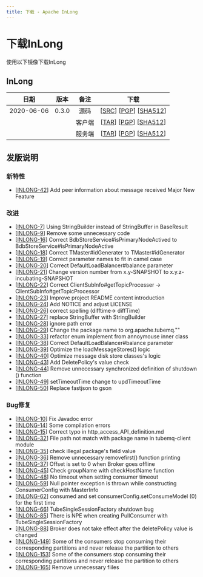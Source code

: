 ```yaml
---
title: 下载 - Apache InLong
---
```


# 下载InLong
  使用以下镜像下载InLong

## InLong
| 日期 | 版本| 备注 | 下载 |
|:---:|:--:|:--:|:--:|
| 2020-06-06 | 0.3.0 | 源码 | [[SRC](https://archive.apache.org/dist/incubator/tubemq/0.3.0-incubating/apache-tubemq-0.3.0-incubating-src.tar.gz)]                 [[PGP](https://archive.apache.org/dist/incubator/tubemq/0.3.0-incubating/apache-tubemq-0.3.0-incubating-src.tar.gz.asc)]             [[SHA512](https://archive.apache.org/dist/incubator/tubemq/0.3.0-incubating/apache-tubemq-0.3.0-incubating-src.tar.gz.sha512)] |
| |                       | 客户端 | [[TAR](https://archive.apache.org/dist/incubator/tubemq/0.3.0-incubating/apache-tubemq-client-0.3.0-incubating-bin.tar.gz)]          [[PGP](archive.apache.org/dist/incubator/tubemq/0.3.0-incubating/apache-tubemq-client-0.3.0-incubating-bin.tar.gz.asc)]      [[SHA512](https://archive.apache.org/dist/incubator/tubemq/0.3.0-incubating/apache-tubemq-client-0.3.0-incubating-bin.tar.gz.sha512)] |
| |                       | 服务端 | [[TAR](https://archive.apache.org/dist/incubator/tubemq/0.3.0-incubating/apache-tubemq-server-0.3.0-incubating-bin.tar.gz)]          [[PGP](https://archive.apache.org/dist/incubator/tubemq/0.3.0-incubating/apache-tubemq-server-0.3.0-incubating-bin.tar.gz.asc)]      [[SHA512](https://archive.apache.org/dist/incubator/tubemq/0.3.0-incubating/apache-tubemq-server-0.3.0-incubating-bin.tar.gz.sha512)] |


## 发版说明

### 新特性
 - [[INLONG-42](https://issues.apache.org/jira/browse/INLONG-42)] Add peer information about message received Major New Feature
 
### 改进
 - [[INLONG-7](https://issues.apache.org/jira/browse/INLONG-7)] Using StringBuilder instead of StringBuffer in BaseResult
 - [[INLONG-9](https://issues.apache.org/jira/browse/INLONG-9)] Remove some unnecessary code
 - [[INLONG-16](https://issues.apache.org/jira/browse/INLONG-16)] Correct BdbStoreService#isPrimaryNodeActived to BdbStoreService#isPrimaryNodeActive
 - [[INLONG-18](https://issues.apache.org/jira/browse/INLONG-18)] Correct TMaster#idGenerater to TMaster#idGenerator
 - [[INLONG-19](https://issues.apache.org/jira/browse/INLONG-19)] Correct parameter names to fit in camel case
 - [[INLONG-20](https://issues.apache.org/jira/browse/INLONG-20)] Correct DefaultLoadBalancer#balance parameter
 - [[INLONG-21](https://issues.apache.org/jira/browse/INLONG-21)] Change version number from x.y-SNAPSHOT to x.y.z-incubating-SNAPSHOT
 - [[INLONG-22](https://issues.apache.org/jira/browse/INLONG-22)] Correct ClientSubInfo#getTopicProcesser -> ClientSubInfo#getTopicProcessor
 - [[INLONG-23](https://issues.apache.org/jira/browse/INLONG-23)] Improve project README content introduction
 - [[INLONG-24](https://issues.apache.org/jira/browse/INLONG-24)] Add NOTICE and adjust LICENSE
 - [[INLONG-26](https://issues.apache.org/jira/browse/INLONG-26)] correct spelling (difftime-> diffTime)
 - [[INLONG-27](https://issues.apache.org/jira/browse/INLONG-27)] replace StringBuffer with StringBuilder
 - [[INLONG-28](https://issues.apache.org/jira/browse/INLONG-28)] ignore path error
 - [[INLONG-29](https://issues.apache.org/jira/browse/INLONG-29)] Change the package name to org.apache.tubemq.""
 - [[INLONG-33](https://issues.apache.org/jira/browse/INLONG-33)] refactor enum implement from annoymouse inner class
 - [[INLONG-38](https://issues.apache.org/jira/browse/INLONG-38)] Correct DefaultLoadBalancer#balance parameter
 - [[INLONG-39](https://issues.apache.org/jira/browse/INLONG-39)] Optimize the loadMessageStores() logic
 - [[INLONG-40](https://issues.apache.org/jira/browse/INLONG-40)] Optimize message disk store classes's logic
 - [[INLONG-43](https://issues.apache.org/jira/browse/INLONG-43)] Add DeletePolicy's value check
 - [[INLONG-44](https://issues.apache.org/jira/browse/INLONG-44)] Remove unnecessary synchronized definition of shutdown () function
 - [[INLONG-49](https://issues.apache.org/jira/browse/INLONG-49)] setTimeoutTime change to updTimeoutTime
 - [[INLONG-50](https://issues.apache.org/jira/browse/INLONG-50)] Replace fastjson to gson
 
 
### Bug修复
 - [[INLONG-10](https://issues.apache.org/jira/browse/INLONG-10)] Fix Javadoc error
 - [[INLONG-14](https://issues.apache.org/jira/browse/INLONG-14)] Some compilation errors
 - [[INLONG-15](https://issues.apache.org/jira/browse/INLONG-15)] Correct typo in http_access_API_definition.md
 - [[INLONG-32](https://issues.apache.org/jira/browse/INLONG-32)] File path not match with package name in tubemq-client module
 - [[INLONG-35](https://issues.apache.org/jira/browse/INLONG-35)] check illegal package's field value
 - [[INLONG-36](https://issues.apache.org/jira/browse/INLONG-36)] Remove unnecessary removefirst() function printing
 - [[INLONG-37](https://issues.apache.org/jira/browse/INLONG-37)] Offset is set to 0 when Broker goes offline
 - [[INLONG-45](https://issues.apache.org/jira/browse/INLONG-45)] Check groupName with checkHostName function
 - [[INLONG-48](https://issues.apache.org/jira/browse/INLONG-48)] No timeout when setting consumer timeout
 - [[INLONG-59](https://issues.apache.org/jira/browse/INLONG-59)] Null pointer exception is thrown while constructing ConsumerConfig with MasterInfo
 - [[INLONG-62](https://issues.apache.org/jira/browse/INLONG-62)] consumed and set consumerConfig.setConsumeModel (0) for the first time
 - [[INLONG-66](https://issues.apache.org/jira/browse/INLONG-66)] TubeSingleSessionFactory shutdown bug
 - [[INLONG-85](https://issues.apache.org/jira/browse/INLONG-85)] There is NPE when creating PullConsumer with TubeSingleSessionFactory
 - [[INLONG-88](https://issues.apache.org/jira/browse/INLONG-88)] Broker does not take effect after the deletePolicy value is changed
 - [[INLONG-149](https://issues.apache.org/jira/browse/INLONG-149)] Some of the consumers stop consuming their corresponding partitions and never release the partition to others
 - [[INLONG-153](https://issues.apache.org/jira/browse/INLONG-153)] Some of the consumers stop consuming their corresponding partitions and never release the partition to others
 - [[INLONG-165](https://issues.apache.org/jira/browse/INLONG-165)] Remove unnecessary fiiles
 
